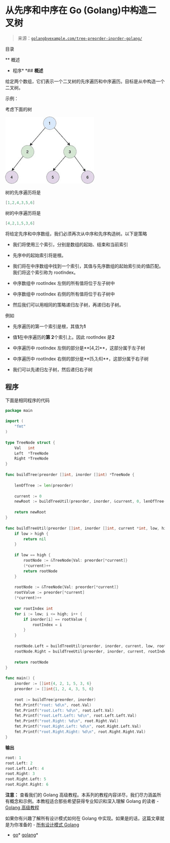 <!--yml

类别：未分类

日期：2024-10-13 06:45:14

-->

# 从先序和中序在 Go (Golang)中构造二叉树

> 来源：[`golangbyexample.com/tree-preorder-inorder-golang/`](https://golangbyexample.com/tree-preorder-inorder-golang/)

目录

**   概述

+   程序*  *## **概述**

给定两个数组，它们表示一个二叉树的先序遍历和中序遍历。目标是从中构造一个二叉树。

示例：

考虑下面的树

![](img/9a9347838908483552b24df3dc54cd38.png)

树的先序遍历将是

```go
[1,2,4,3,5,6]
```

树的中序遍历将是

```go
[4,2,1,5,3,6]
```

将给定先序和中序数组，我们必须再次从中序和先序构造树。以下是策略

+   我们将使用三个索引，分别是数组的起始、结束和当前索引

+   先序中的起始索引将是根。

+   我们将在中序数组中找到一个索引，其值与先序数组的起始索引处的值匹配。我们将这个索引称为 rootIndex。

+   中序数组中 rootIndex 左侧的所有值将位于左子树中

+   中序数组中 rootIndex 右侧的所有值将位于右子树中

+   然后我们可以用相同的策略递归左子树，再递归右子树。

例如

+   先序遍历的第一个索引是根，其值为**1**

+   值**1**在中序遍历的**第 2**个索引上。因此 rootIndex 是**2**

+   中序遍历中 rootIndex 左侧的部分是**[4,2]**，这部分属于左子树

+   中序遍历中 rootIndex 右侧的部分是**[5,3,6]**，这部分属于右子树

+   我们可以先递归左子树，然后递归右子树

## **程序**

下面是相同程序的代码

```go
package main

import (
	"fmt"
)

type TreeNode struct {
	Val   int
	Left  *TreeNode
	Right *TreeNode
}

func buildTree(preorder []int, inorder []int) *TreeNode {

	lenOfTree := len(preorder)

	current := 0
	newRoot := buildTreeUtil(preorder, inorder, &current, 0, lenOfTree-1)

	return newRoot
}

func buildTreeUtil(preorder []int, inorder []int, current *int, low, high int) *TreeNode {
	if low > high {
		return nil
	}

	if low == high {
		rootNode := &TreeNode{Val: preorder[*current]}
		(*current)++
		return rootNode
	}

	rootNode := &TreeNode{Val: preorder[*current]}
	rootValue := preorder[*current]
	(*current)++

	var rootIndex int
	for i := low; i <= high; i++ {
		if inorder[i] == rootValue {
			rootIndex = i
		}
	}

	rootNode.Left = buildTreeUtil(preorder, inorder, current, low, rootIndex-1)
	rootNode.Right = buildTreeUtil(preorder, inorder, current, rootIndex+1, high)

	return rootNode
}

func main() {
	inorder := []int{4, 2, 1, 5, 3, 6}
	preorder := []int{1, 2, 4, 3, 5, 6}

	root := buildTree(preorder, inorder)
	fmt.Printf("root: %d\n", root.Val)
	fmt.Printf("root.Left: %d\n", root.Left.Val)
	fmt.Printf("root.Left.Left: %d\n", root.Left.Left.Val)
	fmt.Printf("root.Right: %d\n", root.Right.Val)
	fmt.Printf("root.Right.Left: %d\n", root.Right.Left.Val)
	fmt.Printf("root.Right.Right: %d\n", root.Right.Right.Val)
}
```

**输出**

```go
root: 1
root.Left: 2
root.Left.Left: 4
root.Right: 3
root.Right.Left: 5
root.Right.Right: 6
```

**注意：** 查看我们的 Golang 高级教程。本系列的教程内容详尽，我们尽力涵盖所有概念和示例。本教程适合那些希望获得专业知识和深入理解 Golang 的读者 - [Golang 高级教程](https://golangbyexample.com/golang-comprehensive-tutorial/)

如果你有兴趣了解所有设计模式如何在 Golang 中实现。如果是的话，这篇文章就是为你准备的 - [所有设计模式 Golang](https://golangbyexample.com/all-design-patterns-golang/)

+   [go](https://golangbyexample.com/tag/go/)*   [golang](https://golangbyexample.com/tag/golang/)*
